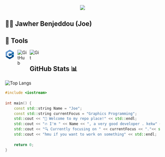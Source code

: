 <div id="header" align="center">
    <img src="https://media.giphy.com/media/ASd0Ukj0y3qMM/giphy.gif" width="300px"/>
</div>


 ## 👨‍💻 Jawher Benjeddou (Joe) 

## 🤖 Tools

<img align="left" alt="C++ (Main Langage)" width="30px" style="padding-right:10px;" src="https://github.com/devicons/devicon/blob/master/icons/cplusplus/cplusplus-original.svg" />
<img align="left" alt="GitHub" width="30px" style="padding-right:10px;" src="https://cdn.jsdelivr.net/gh/devicons/devicon/icons/github/github-original.svg" />

<img align="left" alt="Git" width="30px" style="padding-right:10px;" src="https://cdn.jsdelivr.net/gh/devicons/devicon/icons/git/git-original.svg" />
<br />


## GitHub Stats 📊 

 <!--![GitHub Streak](https://streak-stats.demolab.com?user=JawherBenjeddou&theme=gruvbox&border_radius=4.5) -->
![Top Langs](https://github-readme-stats.vercel.app/api/top-langs/?username=JawherBenjeddou&langs_count=8&theme=gruvbox&layout=pie)


```cpp
#include <iostream>

int main() {
    const std::string Name = "Joe";
    const std::string currentFocus = "Graphics Programming";
    std::cout << "🎉 Welcome to my repo place!" << std::endl;
    std::cout << "🔥 I'm " << Name << ", a very good developer . kekw" << std::endl;
    std::cout << "🔍 Currently focusing on " << currentFocus << "."<< std::endl;
    std::cout << "hmu if you want to work on something" << std::endl;

    return 0;
}
```
